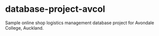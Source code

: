 # database-project-avcol
Sample online shop logistics management database project for Avondale College, Auckland.
